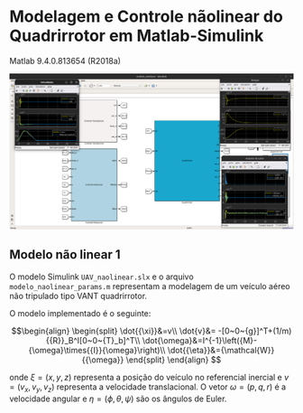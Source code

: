 # Modelagem e Controle nãolinear do Quadrirrotor em Matlab-Simulink
Matlab 9.4.0.813654 (R2018a)

![Imagem_simulink](figures/modelo_drone.png)

## Modelo não linear 1
O modelo Simulink `UAV_naolinear.slx` e o arquivo `modelo_naolinear_params.m` representam a modelagem de um veículo aéreo não tripulado tipo VANT quadrirrotor.

O modelo implementado é o seguinte:
```math
\begin{align}
    \begin{split}
		\dot{{\xi}}&=v\\
		\dot{v}&= -[0~0~{g}]^T+(1/m){{R}}_B^I[0~0~{T}_b]^T\\
		\dot{\omega}&=I^{-1}\left({M}-{\omega}\times{{I}}{\omega}\right)\\
		\dot{{\eta}}&={\mathcal{W}}{{\omega}}
    \end{split}    
\end{align}   
```
onde ${\xi}=(x,y,z)$ representa a posição do veículo no referencial inercial e ${v}=(v_x,v_y,v_z)$ representa a velocidade translacional. O vetor ${\omega}=(p,q,r)$ é a velocidade angular e ${\eta}=(\phi, \theta, \psi)$ são os ângulos de Euler.

